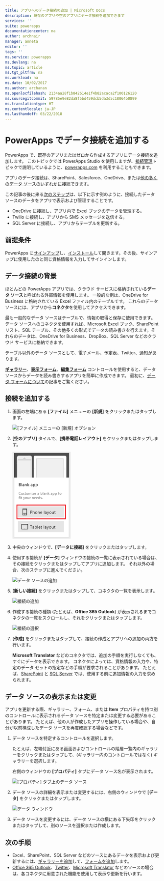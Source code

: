 ```yaml
---
title: アプリへのデータ接続の追加 | Microsoft Docs
description: 既存のアプリや空のアプリにデータ接続を追加できます
services: ''
suite: powerapps
documentationcenter: na
author: archnair
manager: anneta
editor: ''
tags: ''
ms.service: powerapps
ms.devlang: na
ms.topic: article
ms.tgt_pltfrm: na
ms.workload: na
ms.date: 10/02/2017
ms.author: archanan
ms.openlocfilehash: 2134aa28f1b842614e1f4b82acaca2f100126120
ms.sourcegitcommit: 59785e9e82da8f5bd459dcb5da3d5c18064b0899
ms.translationtype: HT
ms.contentlocale: ja-JP
ms.lasthandoff: 03/22/2018
---
```

# <a name="add-a-data-connection-in-powerapps"></a>PowerApps でデータ接続を追加する
PowerApps で、既存のアプリまたはゼロから作成するアプリにデータ接続を追加します。 このトピックでは PowerApps Studio を使用しますが、[接続管理](add-manage-connections.md)トピックで説明しているように、[powerapps.com](https://web.powerapps.com) を利用することもできます。

アプリのデータ接続は、SharePoint、Salesforce、OneDrive、または[他の多くのデータ ソースのいずれか](connections-list.md)に接続できます。

この記事の後に来る[次のステップ](#next-steps)は、以下に示す例のように、接続したデータ ソースのデータをアプリで表示および管理することです。

* OneDrive に接続し、アプリ内で Excel ブックのデータを管理する。
* Twilio に接続し、アプリから SMS メッセージを送信する。
* SQL Server に接続し、アプリからテーブルを更新する。

## <a name="prerequisites"></a>前提条件
PowerApps に[サインアップ](../signup-for-powerapps.md)し、[インストール](http://aka.ms/powerappsinstall)して開きます。その後、サインアップに使用したのと同じ資格情報を入力してサインインします。

## <a name="background-on-data-connections"></a>データ接続の背景
ほとんどの PowerApps アプリでは、クラウド サービスに格納されている**データ ソース**と呼ばれる外部情報を使用します。 一般的な例は、OneDrive for Business に格納されている Excel ファイル内のテーブルです。 これらのデータ ソースには、アプリから**コネクタ**を使用してアクセスできます。

最も一般的なデータ ソースはテーブルで、情報の取得と保存に使用できます。 データ ソースへのコネクタを使用すれば、Microsoft Excel ブック、SharePoint リスト、SQL テーブル、その他多くの形式でデータの読み書きを行えます。それらのデータは、OneDrive for Business、DropBox、SQL Server などのクラウド サービスに格納できます。

テーブル以外のデータ ソースとして、電子メール、予定表、Twitter、通知があります。

**[ギャラリー](controls/control-gallery.md)**、**[表示フォーム](controls/control-form-detail.md)**、**[編集フォーム](controls/control-form-detail.md)** コントロールを使用すると、データ ソースからデータを読み書きするアプリを簡単に作成できます。 最初に、[データ フォームについて](working-with-forms.md)の記事をご覧ください。

## <a name="add-a-connection"></a>接続を追加する
1. 画面の左端にある **[ファイル]** メニューの **[新規]** をクリックまたはタップします。

    ![[ファイル] メニューの [新規] オプション](./media/add-data-connection/file-new.png)

2. **[空のアプリ]** タイルで、**[携帯電話レイアウト]** をクリックまたはタップします。

    ![アプリを最初から作成する](./media/add-data-connection/blank-app.png)

3. 中央のウィンドウで、**[データに接続]** をクリックまたはタップします。

4. 使用する接続が **[データ]** ウィンドウの接続の一覧に表示されている場合は、その接続をクリックまたはタップしてアプリに追加します。 それ以外の場合、次のステップに進んでください。

    ![データ ソースの追加](./media/add-data-connection/choose-existing-connections.png)

5. **[新しい接続]** をクリックまたはタップして、コネクタの一覧を表示します。

    ![接続の追加](./media/add-data-connection/new-connection.png)

6. 作成する接続の種類 (たとえば、**Office 365 Outlook**) が表示されるまでコネクタの一覧をスクロールし、それをクリックまたはタップします。

    ![接続の選択](./media/add-data-connection/choose-connection.png)

7. **[作成]** をクリックまたはタップして、接続の作成とアプリへの追加の両方を行います。

    **Microsoft Translator** などのコネクタでは、追加の手順を実行しなくても、すぐにデータを表示できます。 コネクタによっては、資格情報の入力や、特定のデータ セットの指定などの手順が要求されることがあります。 たとえば、[SharePoint](connections/connection-sharepoint-online.md) と [SQL Server](connections/connection-azure-sqldatabase.md) では、使用する前に追加情報の入力を求められます。

## <a name="view-or-change-a-data-source"></a>データ ソースの表示または変更
アプリを更新する際、ギャラリー、フォーム、または **Item** プロパティを持つ別のコントロールに表示されるデータ ソースを特定または変更する必要があることがあります。 たとえば、他の人が作成したアプリを操作している場合や、自分が以前構成したデータ ソースを再度確認する場合などです。

1. データ ソースを特定するコントロールを選択します。

    たとえば、左端付近にある画面およびコントロールの階層一覧内のギャラリーをクリックまたはタップして、(ギャラリー内のコントロールではなく) ギャラリーを選択します。

    右側のウィンドウの **[プロパティ]** タブにデータ ソース名が表示されます。

    ![[プロパティ] タブ上のデータ ソース](./media/add-data-connection/properties-tab.png)

2. データ ソースの詳細を表示または変更するには、右側のウィンドウで **[データ]** をクリックまたはタップします。

    ![データ ウィンドウ](./media/add-data-connection/data-pane.png)

3. データ ソースを変更するには、データ ソースの横にある下矢印をクリックまたはタップして、別のソースを選択または作成します。

## <a name="next-steps"></a>次の手順
* Excel、SharePoint、SQL Server などのソースにあるデータを表示および更新するには、[ギャラリーを追加](add-gallery.md)して、[フォームを追加](add-form.md)します。
* [Office 365 Outlook](connections/connection-office365-outlook.md)、[Twitter](connections/connection-twitter.md)、[Microsoft Translator](connections/connection-microsoft-translator.md) などのソースの場合は、各コネクタに用意された機能を使用して表示や更新を行います。
